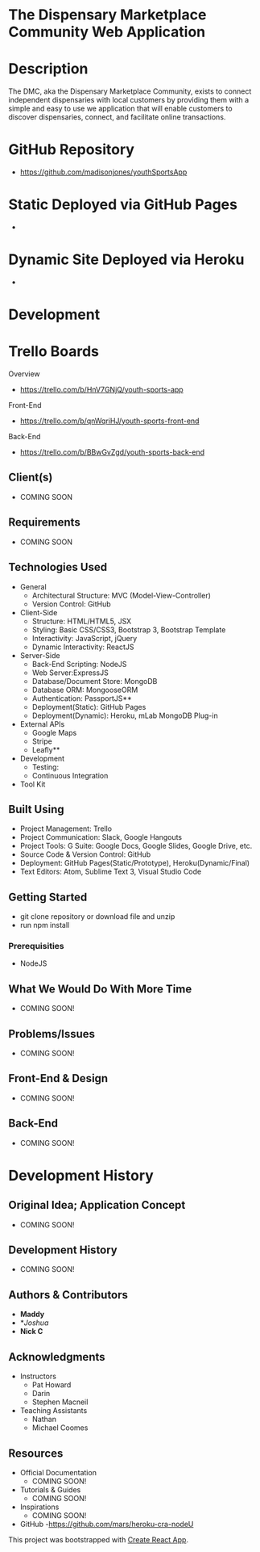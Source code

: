 # The Dispensary Marketplace Community Web Application

# Description

The DMC, aka the Dispensary Marketplace Community, exists to connect independent dispensaries with local customers by providing them with a simple and easy to use we application that will enable customers to discover dispensaries, connect, and facilitate online transactions.

# GitHub Repository

- https://github.com/madisonjones/youthSportsApp

# Static Deployed via GitHub Pages

- 

# Dynamic Site Deployed via Heroku

- 

# **Development**

# Trello Boards

Overview

- https://trello.com/b/HnV7GNjQ/youth-sports-app

Front-End

- https://trello.com/b/qnWqriHJ/youth-sports-front-end

Back-End

- https://trello.com/b/BBwGvZgd/youth-sports-back-end

## Client(s)

- COMING SOON

## Requirements

- COMING SOON

## Technologies Used

- General
	- Architectural Structure: MVC (Model-View-Controller)
	- Version Control: GitHub
- Client-Side
	- Structure: HTML/HTML5, JSX
	- Styling: Basic CSS/CSS3, Bootstrap 3, Bootstrap Template
	- Interactivity: JavaScript, jQuery
	- Dynamic Interactivity: ReactJS
- Server-Side
	- Back-End Scripting: NodeJS
	- Web Server:ExpressJS
	- Database/Document Store: MongoDB
	- Database ORM: MongooseORM
	- Authentication: PassportJS**
	- Deployment(Static): GitHub Pages
	- Deployment(Dynamic): Heroku, mLab MongoDB Plug-in
- External APIs
	- Google Maps
	- Stripe
	- Leafly**
- Development
	- Testing:
  - Continuous Integration
- Tool Kit

## Built Using

- Project Management: Trello
- Project Communication: Slack, Google Hangouts
- Project Tools: G Suite: Google Docs, Google Slides, Google Drive, etc.
- Source Code & Version Control: GitHub
- Deployment: GitHub Pages(Static/Prototype), Heroku(Dynamic/Final)
- Text Editors: Atom, Sublime Text 3, Visual Studio Code

## Getting Started

 - git clone repository or download file and unzip
 - run npm install

### Prerequisities

 - NodeJS

## What We Would Do With More Time

- COMING SOON!

## Problems/Issues

- COMING SOON!

## Front-End & Design

- COMING SOON!

## Back-End

- COMING SOON!

# **Development History**

## Original Idea; Application Concept

- COMING SOON!

## Development History

- COMING SOON!

## Authors & Contributors

* **Maddy**
* **Joshua*
* **Nick C**

## Acknowledgments

- Instructors
	- Pat Howard
	- Darin
	- Stephen Macneil
- Teaching Assistants
	- Nathan
	- Michael Coomes

## Resources

- Official Documentation
	- COMING SOON!
- Tutorials & Guides
	- COMING SOON! 
- Inspirations
	- COMING SOON!
- GitHub
	-https://github.com/mars/heroku-cra-nodeU


This project was bootstrapped with [Create React App](https://github.com/facebookincubator/create-react-app).
